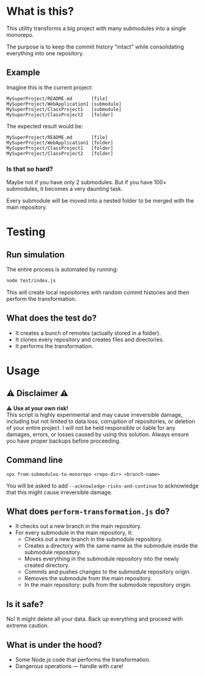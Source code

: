 # What is this?

This utility transforms a big project with many submodules into a single monorepo.

The purpose is to keep the commit history "intact" while consolidating everything into one repository.

## Example

Imagine this is the current project:

```text
MySuperProject/README.md       [file]
MySuperProject/WebApplication1 [submodule]
MySuperProject/ClassProject1   [submodule]
MySuperProject/ClassProject2   [folder]
```

The expected result would be:

```text
MySuperProject/README.md       [file]
MySuperProject/WebApplication1 [folder]
MySuperProject/ClassProject1   [folder]
MySuperProject/ClassProject2   [folder]
```

### Is that so hard?

Maybe not if you have only 2 submodules. But if you have 100+ submodules, it becomes a very daunting task.

Every submodule will be moved into a nested folder to be merged with the main repository.

# Testing

## Run simulation

The entire process is automated by running:

```bash
node test/index.js
```

This will create local repositories with random commit histories and then perform the transformation.

## What does the test do?

- It creates a bunch of remotes (actually stored in a folder).
- It clones every repository and creates files and directories.
- It performs the transformation.

# Usage

## ⚠ Disclaimer ⚠

⚠ **Use at your own risk!**  
This script is highly experimental and may cause irreversible damage, including but not limited to data loss, corruption of repositories, or deletion of your entire project. I will not be held responsible or liable for any damages, errors, or losses caused by using this solution. Always ensure you have proper backups before proceeding.

## Command line

<div id="command-line-usage-begin"></div>

```text
npx from-submodules-to-monorepo <repo-dir> <branch-name>
```

<div id="command-line-usage-end"></div>

You will be asked to add `--acknowledge-risks-and-continue` to acknowledge that this might cause irreversible damage.

## What does `perform-transformation.js` do?

- It checks out a new branch in the main repository.
- For every submodule in the main repository, it:
    - Checks out a new branch in the submodule repository.
    - Creates a directory with the same name as the submodule inside the submodule repository.
    - Moves everything in the submodule repository into the newly created directory.
    - Commits and pushes changes to the submodule repository origin.
    - Removes the submodule from the main repository.
    - In the main repository: pulls from the submodule repository origin.

## Is it safe?

No! It might delete all your data. Back up everything and proceed with extreme caution.

## What is under the hood?

- Some Node.js code that performs the transformation.
- Dangerous operations — handle with care!

